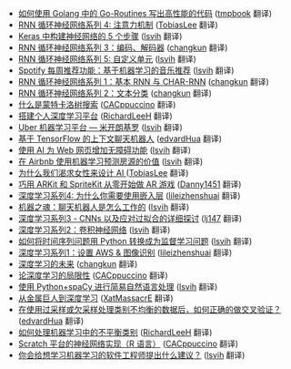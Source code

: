 * [如何使用 Golang 中的 Go-Routines 写出高性能的代码](https://juejin.im/post/5a17c0f9f265da431a42e060) ([tmpbook](https://github.com/tmpbook) 翻译)
* [RNN 循环神经网络系列 4: 注意力机制](https://juejin.im/post/59f72f61f265da432002871c?utm_source=gold-miner&utm_medium=readme&utm_campaign=github) ([TobiasLee](https://github.com/TobiasLee) 翻译)
* [Keras 中构建神经网络的 5 个步骤](https://juejin.im/post/59e43b5b6fb9a0452a3b5f4f?utm_source=gold-miner&utm_medium=readme&utm_campaign=github) ([lsvih](https://github.com/lsvih) 翻译)
* [RNN 循环神经网络系列 3：编码、解码器](https://juejin.im/post/59fc1616f265da432b4a2d44?utm_source=gold-miner&utm_medium=readme&utm_campaign=github) ([changkun](https://github.com/changkun) 翻译)
* [RNN 循环神经网络系列 5: 自定义单元](https://juejin.im/post/59fbd28b6fb9a045204b91f2?utm_source=gold-miner&utm_medium=readme&utm_campaign=github) ([lsvih](https://github.com/lsvih) 翻译)
* [Spotify 每周推荐功能：基于机器学习的音乐推荐](https://juejin.im/post/59fbd0d9518825299a468a8b?utm_source=gold-miner&utm_medium=readme&utm_campaign=github) ([lsvih](https://github.com/lsvih) 翻译)
* [RNN 循环神经网络系列 1：基本 RNN 与 CHAR-RNN](https://juejin.im/post/59f0c5b0f265da43085d3e94?utm_source=gold-miner&utm_medium=readme&utm_campaign=github) ([changkun](https://github.com/changkun) 翻译)
* [RNN 循环神经网络系列 2：文本分类](https://juejin.im/post/59f0c6b3f265da4319557de4?utm_source=gold-miner&utm_medium=readme&utm_campaign=github) ([changkun](https://github.com/changkun) 翻译)
* [什么是蒙特卡洛树搜索](https://juejin.im/post/59f16e8c5188250385371302?utm_source=gold-miner&utm_medium=readme&utm_campaign=github) ([CACppuccino](https://github.com/CACppuccino) 翻译)
* [搭建个人深度学习平台](https://juejin.im/post/59be8e2b5188252c24746e9c?utm_source=gold-miner&utm_medium=readme&utm_campaign=github) ([RichardLeeH](https://github.com/RichardLeeH) 翻译)
* [Uber 机器学习平台 — 米开朗基罗](https://juejin.im/post/59c8b4d56fb9a00a4843b2a6?utm_source=gold-miner&utm_medium=readme&utm_campaign=github) ([lsvih](https://github.com/lsvih) 翻译)
* [基于 TensorFlow 的上下文聊天机器人](https://juejin.im/entry/5992cd385188252433704fa3?utm_source=gold-miner&utm_medium=readme&utm_campaign=github) ([edvardHua](https://github.com/edvardHua) 翻译)
* [使用 AI 为 Web 网页增加无障碍功能](https://juejin.im/post/59a51e91f265da2499603c8c?utm_source=gold-miner&utm_medium=readme&utm_campaign=github) ([lsvih](https://github.com/lsvih) 翻译)
* [在 Airbnb 使用机器学习预测房源的价值](https://juejin.im/post/59acfc336fb9a0249471e47d?utm_source=gold-miner&utm_medium=readme&utm_campaign=github) ([lsvih](https://github.com/lsvih) 翻译)
* [为什么我们渴求女性来设计 AI ](https://juejin.im/post/599c1e45518825242a02596e?utm_source=gold-miner&utm_medium=readme&utm_campaign=github) ([TobiasLee](https://github.com/TobiasLee) 翻译)
* [巧用 ARKit 和 SpriteKit 从零开始做 AR 游戏](https://juejin.im/post/599aaf746fb9a02477072380?utm_source=gold-miner&utm_medium=readme&utm_campaign=github) ([Danny1451](https://github.com/Danny1451) 翻译)
* [深度学习系列4: 为什么你需要使用嵌入层](https://juejin.im/post/599183c6f265da3e2e5717d2?utm_source=gold-miner&utm_medium=readme&utm_campaign=github) ([lileizhenshuai](https://github.com/lileizhenshuai) 翻译)
* [机器之魂：聊天机器人是怎么工作的](https://juejin.im/post/599155d86fb9a03c467c151d?utm_source=gold-miner&utm_medium=readme&utm_campaign=github) ([lsvih](https://github.com/lsvih) 翻译)
* [深度学习系列3 - CNNs 以及应对过拟合的详细探讨](https://juejin.im/post/598f25b15188257d8643173d?utm_source=gold-miner&utm_medium=readme&utm_campaign=github) ([lj147](https://github.com/lj147) 翻译)
* [深度学习系列2：卷积神经网络](https://juejin.im/post/598ac6a55188257dd366367f?utm_source=gold-miner&utm_medium=readme&utm_campaign=github) ([lsvih](https://github.com/lsvih) 翻译)
* [如何将时间序列问题用 Python 转换成为监督学习问题](https://juejin.im/post/598ac4e651882548605ce4a9?utm_source=gold-miner&utm_medium=readme&utm_campaign=github) ([lsvih](https://github.com/lsvih) 翻译)
* [深度学习系列1：设置 AWS & 图像识别](https://juejin.im/post/5987f5885188256dcf65d01e?utm_source=gold-miner&utm_medium=readme&utm_campaign=github) ([lileizhenshuai](https://github.com/lileizhenshuai) 翻译)
* [深度学习的未来](https://juejin.im/post/597843506fb9a06ba4747db5?utm_source=gold-miner&utm_medium=readme&utm_campaign=github) ([changkun](https://github.com/changkun) 翻译)
* [论深度学习的局限性](https://juejin.im/post/5978352a6fb9a06bad6574a4?utm_source=gold-miner&utm_medium=readme&utm_campaign=github) ([CACppuccino](https://github.com/CACppuccino) 翻译)
* [使用 Python+spaCy 进行简易自然语言处理](https://juejin.im/post/5971a4b9f265da6c42353332?utm_source=gold-miner&utm_medium=readme&utm_campaign=github) ([lsvih](https://github.com/lsvih) 翻译)
* [从金属巨人到深度学习](https://juejin.im/post/596f4cecf265da6c2f0adb04?utm_source=gold-miner&utm_medium=readme&utm_campaign=github) ([XatMassacrE](https://github.com/XatMassacrE) 翻译)
* [在使用过采样或欠采样处理类别不均衡的数据后，如何正确的做交叉验证？](https://juejin.im/entry/5976dde9f265da6c2e0fc2f9/detail?utm_source=gold-miner&utm_medium=readme&utm_campaign=github) ([edvardHua](https://github.com/edvardHua) 翻译)
* [如何处理机器学习中的不平衡类别](https://juejin.im/post/596f150551882549980c5f56?utm_source=gold-miner&utm_medium=readme&utm_campaign=github) ([RichardLeeH](https://github.com/RichardLeeH) 翻译)
* [Scratch 平台的神经网络实现（R 语言）](https://juejin.im/post/5965cf75f265da6c4741adc4?utm_source=gold-miner&utm_medium=readme&utm_campaign=github) ([CACppuccino](https://github.com/CACppuccino) 翻译)
* [你会给想学习机器学习的软件工程师提出什么建议？](https://juejin.im/post/596323416fb9a06bae1dff63?utm_source=gold-miner&utm_medium=readme&utm_campaign=github) ([lsvih](https://github.com/lsvih) 翻译)

